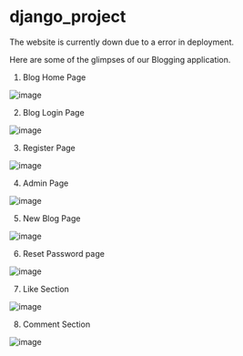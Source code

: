 # django_project

The website is currently down due to a error in deployment.

Here are some of the glimpses of our Blogging application.

1. Blog Home Page

![image](https://user-images.githubusercontent.com/77962951/221364237-58a958c9-2c0d-4e1b-8cf5-485ab207aa6f.png)

2. Blog Login Page

![image](https://user-images.githubusercontent.com/77962951/221364266-47d1fdf7-6ad3-4835-b766-cb415601a44e.png)

3. Register Page

![image](https://user-images.githubusercontent.com/77962951/221364281-ecf4ce9c-f4e7-4839-8e75-359fb8cca9bc.png)

4. Admin Page

![image](https://user-images.githubusercontent.com/77962951/221364301-d5599a05-8f5d-4768-a154-039ddfa39728.png)

5. New Blog Page

![image](https://user-images.githubusercontent.com/77962951/221364319-90b29aaa-eb3f-4a5b-8351-6f3965cf6801.png)

6. Reset Password page

![image](https://user-images.githubusercontent.com/77962951/221364393-05bb2147-47fb-4de3-9c28-f0f54d71ad9b.png)

7. Like Section

![image](https://user-images.githubusercontent.com/77962951/221364421-53324e44-0769-4de7-a98d-7f171905b603.png)

8. Comment Section

![image](https://user-images.githubusercontent.com/77962951/221364445-f157bb13-9792-4d12-946b-875cfd9372e9.png)
